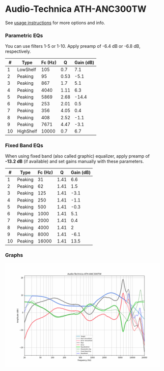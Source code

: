 # Audio-Technica ATH-ANC300TW
See [usage instructions](https://github.com/jaakkopasanen/AutoEq#usage) for more options and info.

### Parametric EQs
You can use filters 1-5 or 1-10. Apply preamp of -6.4 dB or -6.8 dB, respectively.

|   # | Type      |   Fc (Hz) |    Q |   Gain (dB) |
|-----|-----------|-----------|------|-------------|
|   1 | LowShelf  |       105 | 0.7  |         7.1 |
|   2 | Peaking   |        95 | 0.53 |        -5.1 |
|   3 | Peaking   |       867 | 1.7  |         5.1 |
|   4 | Peaking   |      4040 | 1.11 |         6.3 |
|   5 | Peaking   |      5869 | 2.68 |       -14.4 |
|   6 | Peaking   |       253 | 2.01 |         0.5 |
|   7 | Peaking   |       356 | 4.05 |         0.4 |
|   8 | Peaking   |       408 | 2.52 |        -1.1 |
|   9 | Peaking   |      7671 | 4.47 |        -3.1 |
|  10 | HighShelf |     10000 | 0.7  |         6.7 |

### Fixed Band EQs
When using fixed band (also called graphic) equalizer, apply preamp of **-13.2 dB** (if available) and set gains manually with these parameters.

|   # | Type    |   Fc (Hz) |    Q |   Gain (dB) |
|-----|---------|-----------|------|-------------|
|   1 | Peaking |        31 | 1.41 |         6.6 |
|   2 | Peaking |        62 | 1.41 |         1.5 |
|   3 | Peaking |       125 | 1.41 |        -3.1 |
|   4 | Peaking |       250 | 1.41 |        -1.1 |
|   5 | Peaking |       500 | 1.41 |        -0.3 |
|   6 | Peaking |      1000 | 1.41 |         5.1 |
|   7 | Peaking |      2000 | 1.41 |         0.4 |
|   8 | Peaking |      4000 | 1.41 |         2   |
|   9 | Peaking |      8000 | 1.41 |        -6.1 |
|  10 | Peaking |     16000 | 1.41 |        13.5 |

### Graphs
![](./Audio-Technica%20ATH-ANC300TW.png)
